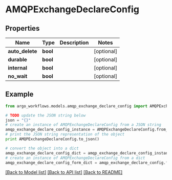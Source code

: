 # AMQPExchangeDeclareConfig


## Properties

Name | Type | Description | Notes
------------ | ------------- | ------------- | -------------
**auto_delete** | **bool** |  | [optional] 
**durable** | **bool** |  | [optional] 
**internal** | **bool** |  | [optional] 
**no_wait** | **bool** |  | [optional] 

## Example

```python
from argo_workflows.models.amqp_exchange_declare_config import AMQPExchangeDeclareConfig

# TODO update the JSON string below
json = "{}"
# create an instance of AMQPExchangeDeclareConfig from a JSON string
amqp_exchange_declare_config_instance = AMQPExchangeDeclareConfig.from_json(json)
# print the JSON string representation of the object
print AMQPExchangeDeclareConfig.to_json()

# convert the object into a dict
amqp_exchange_declare_config_dict = amqp_exchange_declare_config_instance.to_dict()
# create an instance of AMQPExchangeDeclareConfig from a dict
amqp_exchange_declare_config_form_dict = amqp_exchange_declare_config.from_dict(amqp_exchange_declare_config_dict)
```
[[Back to Model list]](../README.md#documentation-for-models) [[Back to API list]](../README.md#documentation-for-api-endpoints) [[Back to README]](../README.md)


